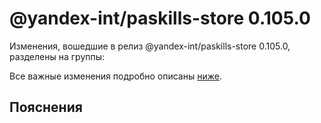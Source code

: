 # @yandex-int/paskills-store 0.105.0

<!-- ЧЕЛОВЕЧЕСКОЕ ВСТУПЛЕНИЕ -->

Изменения, вошедшие в релиз @yandex-int/paskills-store 0.105.0, разделены на группы:

Все важные изменения подробно описаны [ниже](#Пояснения).

## Пояснения

